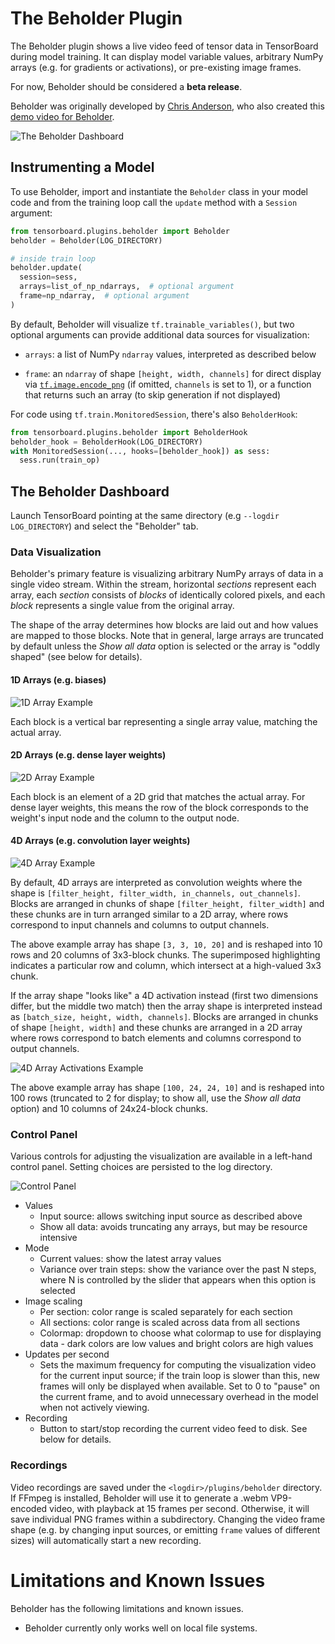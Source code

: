 # The Beholder Plugin

The Beholder plugin shows a live video feed of tensor data in TensorBoard during
model training. It can display model variable values, arbitrary NumPy arrays
(e.g. for gradients or activations), or pre-existing image frames.

For now, Beholder should be considered a **beta release**.

Beholder was originally developed by [Chris Anderson][chrisranderson], who also
created this [demo video for Beholder][demo-video].

[chrisranderson]: https://github.com/chrisranderson
[demo-video]: https://www.youtube.com/watch?v=06HjEr0OX5k

![The Beholder Dashboard](docs/beholder.png)

## Instrumenting a Model

To use Beholder, import and instantiate the `Beholder` class in your model code
and from the training loop call the `update` method with a `Session` argument:

```python
from tensorboard.plugins.beholder import Beholder
beholder = Beholder(LOG_DIRECTORY)

# inside train loop
beholder.update(
  session=sess,
  arrays=list_of_np_ndarrays,  # optional argument
  frame=np_ndarray,  # optional argument
)
```

By default, Beholder will visualize `tf.trainable_variables()`, but two optional
arguments can provide additional data sources for visualization:

- `arrays`: a list of NumPy `ndarray` values, interpreted as described below

- `frame`: an `ndarray` of shape `[height, width, channels]` for direct display
  via [`tf.image.encode_png`][encode-png] (if omitted, `channels` is set to 1),
  or a function that returns such an array (to skip generation if not displayed)

[encode-png]: https://www.tensorflow.org/api_docs/python/tf/image/encode_png

For code using `tf.train.MonitoredSession`, there's also `BeholderHook`:

```python
from tensorboard.plugins.beholder import BeholderHook
beholder_hook = BeholderHook(LOG_DIRECTORY)
with MonitoredSession(..., hooks=[beholder_hook]) as sess:
  sess.run(train_op)
```

## The Beholder Dashboard

Launch TensorBoard pointing at the same directory (e.g `--logdir LOG_DIRECTORY`)
and select the "Beholder" tab.

### Data Visualization

Beholder's primary feature is visualizing arbitrary NumPy arrays of data in a
single video stream. Within the stream, horizontal *sections* represent each
array, each *section* consists of *blocks* of identically colored pixels, and
each *block* represents a single value from the original array.

The shape of the array determines how blocks are laid out and how values are
mapped to those blocks. Note that in general, large arrays are truncated by
default unless the *Show all data* option is selected or the array is "oddly
shaped" (see below for details).

#### 1D Arrays (e.g. biases)

![1D Array Example](docs/array_1d.png)

Each block is a vertical bar representing a single array value, matching the
actual array.

#### 2D Arrays (e.g. dense layer weights)

![2D Array Example](docs/array_2d.png)

Each block is an element of a 2D grid that matches the actual array. For dense
layer weights, this means the row of the block corresponds to the weight's input
node and the column to the output node.

#### 4D Arrays (e.g. convolution layer weights)

![4D Array Example](docs/array_4d.png)

By default, 4D arrays are interpreted as convolution weights where the shape is
`[filter_height, filter_width, in_channels, out_channels]`. Blocks are arranged
in chunks of shape `[filter_height, filter_width]` and these chunks are in turn
arranged similar to a 2D array, where rows correspond to input channels and
columns to output channels.

The above example array has shape `[3, 3, 10, 20]` and is reshaped into 10 rows
and 20 columns of 3x3-block chunks. The superimposed highlighting indicates a
particular row and column, which intersect at a high-valued 3x3 chunk.

If the array shape "looks like" a 4D activation instead (first two dimensions
differ, but the middle two match) then the array shape is interpreted instead
as `[batch_size, height, width, channels]`. Blocks are arranged in chunks of
shape `[height, width]` and these chunks are arranged in a 2D array where rows
correspond to batch elements and columns correspond to output channels.

![4D Array Activations Example](docs/array_4d_activations.png)

The above example array has shape `[100, 24, 24, 10]` and is reshaped into
100 rows (truncated to 2 for display; to show all, use the *Show all data*
option) and 10 columns of 24x24-block chunks.

### Control Panel

Various controls for adjusting the visualization are available in a left-hand
control panel. Setting choices are persisted to the log directory.

![Control Panel](docs/controls.png)

- Values
  - Input source: allows switching input source as described above
  - Show all data: avoids truncating any arrays, but may be resource intensive
- Mode
  - Current values: show the latest array values
  - Variance over train steps: show the variance over the past N steps, where N
    is controlled by the slider that appears when this option is selected
- Image scaling
  - Per section: color range is scaled separately for each section
  - All sections: color range is scaled across data from all sections
  - Colormap: dropdown to choose what colormap to use for displaying data - dark
    colors are low values and bright colors are high values
- Updates per second
  - Sets the maximum frequency for computing the visualization video for the
    current input source; if the train loop is slower than this, new frames will
    only be displayed when available. Set to 0 to "pause" on the current frame,
    and to avoid unnecessary overhead in the model when not actively viewing.
- Recording
  - Button to start/stop recording the current video feed to disk. See below for
    details.

### Recordings

Video recordings are saved under the `<logdir>/plugins/beholder` directory. If
FFmpeg is installed, Beholder will use it to generate a .webm VP9-encoded video,
with playback at 15 frames per second. Otherwise, it will save individual PNG
frames within a subdirectory. Changing the video frame shape (e.g. by changing
input sources, or emitting `frame` values of different sizes) will automatically
start a new recording.

# Limitations and Known Issues

Beholder has the following limitations and known issues.

* Beholder currently only works well on local file systems.
